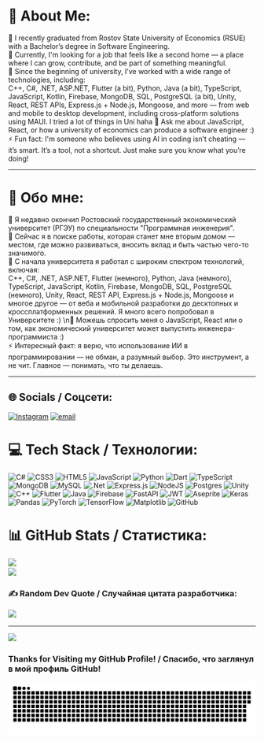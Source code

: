 # 💫 About Me:
🔭 I recently graduated from Rostov State University of Economics (RSUE) with a Bachelor’s degree in Software Engineering.  
🤝 Currently, I'm looking for a job that feels like a second home — a place where I can grow, contribute, and be part of something meaningful.  
🌱 Since the beginning of university, I’ve worked with a wide range of technologies, including:  
C++, C#, .NET, ASP.NET, Flutter (a bit), Python, Java (a bit), TypeScript, JavaScript, Kotlin, Firebase, MongoDB, SQL, PostgreSQL (a bit), Unity, React, REST APIs, Express.js + Node.js, Mongoose, and more — from web and mobile to desktop development, including cross-platform solutions using MAUI. I tried a lot of things in Uni haha
💬 Ask me about JavaScript, React, or how a university of economics can produce a software engineer :)  
⚡ Fun fact: I'm someone who believes using AI in coding isn’t cheating — it’s smart. It’s a tool, not a shortcut. Just make sure you know what you’re doing!

---

# 💫 Обо мне:
🔭 Я недавно окончил Ростовский государственный экономический университет (РГЭУ) по специальности "Программная инженерия".  
🤝 Сейчас я в поиске работы, которая станет мне вторым домом — местом, где можно развиваться, вносить вклад и быть частью чего-то значимого.  
🌱 С начала университета я работал с широким спектром технологий, включая:  
C++, C#, .NET, ASP.NET, Flutter (немного), Python, Java (немного), TypeScript, JavaScript, Kotlin, Firebase, MongoDB, SQL, PostgreSQL (немного), Unity, React, REST API, Express.js + Node.js, Mongoose и многое другое — от веба и мобильной разработки до десктопных и кроссплатформенных решений. Я много всего попробовал в Университете :)
\n💬 Можешь спросить меня о JavaScript, React или о том, как экономический университет может выпустить инженера-программиста :)  
⚡ Интересный факт: я верю, что использование ИИ в программировании — не обман, а разумный выбор. Это инструмент, а не чит. Главное — понимать, что ты делаешь.

---

## 🌐 Socials / Соцсети:
[![Instagram](https://img.shields.io/badge/Instagram-%23E4405F.svg?logo=Instagram&logoColor=white)](https://instagram.com/punkedhella) [![email](https://img.shields.io/badge/Email-D14836?logo=gmail&logoColor=white)](mailto:salituder@gmail.com) 

# 💻 Tech Stack / Технологии:
![C#](https://img.shields.io/badge/c%23-%23239120.svg?style=for-the-badge&logo=csharp&logoColor=white) 
![CSS3](https://img.shields.io/badge/css3-%231572B6.svg?style=for-the-badge&logo=css3&logoColor=white) 
![HTML5](https://img.shields.io/badge/html5-%23E34F26.svg?style=for-the-badge&logo=html5&logoColor=white) 
![JavaScript](https://img.shields.io/badge/javascript-%23323330.svg?style=for-the-badge&logo=javascript&logoColor=%23F7DF1E) 
![Python](https://img.shields.io/badge/python-3670A0?style=for-the-badge&logo=python&logoColor=ffdd54) 
![Dart](https://img.shields.io/badge/dart-%230175C2.svg?style=for-the-badge&logo=dart&logoColor=white) 
![TypeScript](https://img.shields.io/badge/typescript-%23007ACC.svg?style=for-the-badge&logo=typescript&logoColor=white) 
![MongoDB](https://img.shields.io/badge/MongoDB-%234ea94b.svg?style=for-the-badge&logo=mongodb&logoColor=white) 
![MySQL](https://img.shields.io/badge/mysql-4479A1.svg?style=for-the-badge&logo=mysql&logoColor=white) 
![.Net](https://img.shields.io/badge/.NET-5C2D91?style=for-the-badge&logo=.net&logoColor=white) 
![Express.js](https://img.shields.io/badge/express.js-%23404d59.svg?style=for-the-badge&logo=express&logoColor=%2361DAFB) 
![NodeJS](https://img.shields.io/badge/node.js-6DA55F?style=for-the-badge&logo=node.js&logoColor=white) 
![Postgres](https://img.shields.io/badge/postgres-%23316192.svg?style=for-the-badge&logo=postgresql&logoColor=white) 
![Unity](https://img.shields.io/badge/unity-%23000000.svg?style=for-the-badge&logo=unity&logoColor=white) 
![C++](https://img.shields.io/badge/c++-%2300599C.svg?style=for-the-badge&logo=c%2B%2B&logoColor=white) 
![Flutter](https://img.shields.io/badge/Flutter-%2302569B.svg?style=for-the-badge&logo=Flutter&logoColor=white) 
![Java](https://img.shields.io/badge/java-%23ED8B00.svg?style=for-the-badge&logo=openjdk&logoColor=white) 
![Firebase](https://img.shields.io/badge/firebase-a08021?style=for-the-badge&logo=firebase&logoColor=ffcd34) 
![FastAPI](https://img.shields.io/badge/FastAPI-005571?style=for-the-badge&logo=fastapi) 
![JWT](https://img.shields.io/badge/JWT-black?style=for-the-badge&logo=JSON%20web%20tokens) 
![Aseprite](https://img.shields.io/badge/Aseprite-FFFFFF?style=for-the-badge&logo=Aseprite&logoColor=#7D929E) 
![Keras](https://img.shields.io/badge/Keras-%23D00000.svg?style=for-the-badge&logo=Keras&logoColor=white) 
![Pandas](https://img.shields.io/badge/pandas-%23150458.svg?style=for-the-badge&logo=pandas&logoColor=white) 
![PyTorch](https://img.shields.io/badge/PyTorch-%23EE4C2C.svg?style=for-the-badge&logo=PyTorch&logoColor=white) 
![TensorFlow](https://img.shields.io/badge/TensorFlow-%23FF6F00.svg?style=for-the-badge&logo=TensorFlow&logoColor=white) 
![Matplotlib](https://img.shields.io/badge/Matplotlib-%23ffffff.svg?style=for-the-badge&logo=Matplotlib&logoColor=black) 
![GitHub](https://img.shields.io/badge/github-%23121011.svg?style=for-the-badge&logo=github&logoColor=white)

# 📊 GitHub Stats / Статистика:
![](https://nirzak-streak-stats.vercel.app/?user=salituder&theme=dark&hide_border=true)<br/>
![](https://github-readme-stats.vercel.app/api/top-langs/?username=salituder&theme=dark&hide_border=true&include_all_commits=true&count_private=false&layout=compact)

### ✍️ Random Dev Quote / Случайная цитата разработчика:
![](https://quotes-github-readme.vercel.app/api?type=horizontal&theme=dark)

---
[![](https://visitcount.itsvg.in/api?id=salituder&icon=0&color=0)](https://visitcount.itsvg.in)

### Thanks for Visiting my GitHub Profile! / Спасибо, что заглянул в мой профиль GitHub!

<p align="center">
<img src="https://github.com/salituder/salituder/blob/main/github-contribution-grid-snake-dark.svg">
</p>

